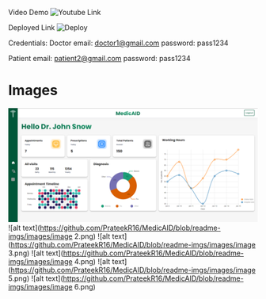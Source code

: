 Video Demo
![Youtube Link](https://youtu.be/w_4uoPcwdik)

Deployed  Link
![Deploy](https://frontend--medicaid-ey.netlify.app/)

Credentials:
Doctor
email: doctor1@gmail.com
password: pass1234

Patient
email: patient2@gmail.com
password: pass1234

# Images
![alt text](https://github.com/PrateekR16/MedicAID/blob/readme-imgs/images/image1.png)
![alt text](https://github.com/PrateekR16/MedicAID/blob/readme-imgs/images/image 2.png)
![alt text](https://github.com/PrateekR16/MedicAID/blob/readme-imgs/images/image 3.png)
![alt text](https://github.com/PrateekR16/MedicAID/blob/readme-imgs/images/image 4.png)
![alt text](https://github.com/PrateekR16/MedicAID/blob/readme-imgs/images/image 5.png)
![alt text](https://github.com/PrateekR16/MedicAID/blob/readme-imgs/images/image 6.png)

